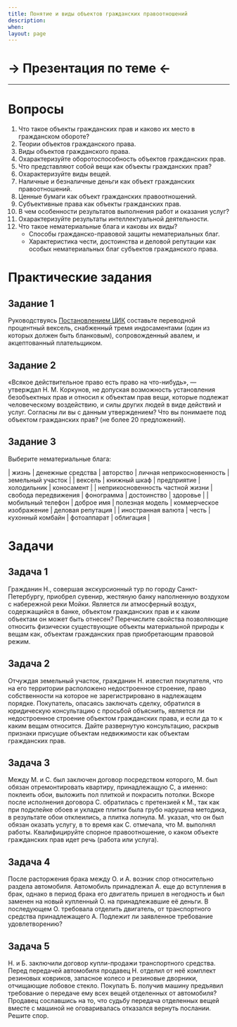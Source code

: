 ```yaml
---
title: Понятие и виды объектов гражданских правоотношений
description:
when:
layout: page
---
```


# &rarr; <a id="goToPresentation" target="_blank">Презентация по теме</a> &larr;

<hr />

# Вопросы

1. Что такое объекты гражданских прав и каково их место в гражданском обороте?
2. Теории объектов гражданского права.
3. Виды объектов гражданского права.
4. Охарактеризуйте оборотоспособность объектов гражданских прав.
5. Что представляют собой вещи как объекты гражданских прав?
6. Охарактеризуйте виды вещей.
7. Наличные и безналичные деньги как объект гражданских правоотношений.
8. Ценные бумаги как объект гражданских правоотношений.
9. Субъективные права как объекты гражданских прав.
10. В чем особенности результатов выполнения работ и оказания услуг?
11. Охарактеризуйте результаты интеллектуальной деятельности.
12. Что такое нематериальные блага и каковы их виды?
    - Способы гражданско-правовой защиты нематериальных благ.
    - Характеристика чести, достоинства и деловой репутации как особых
      нематериальных благ субъектов гражданского права.

# Практические задания

## Задание 1

Руководствуясь [Постановлением
ЦИК](http://www.consultant.ru/document/cons_doc_LAW_13715/2b50ffe9f8d95de4fb39fc8d10461a23b39f26bd/)
составьте переводной процентный вексель, снабженный тремя индосаментами (один из
которых должен быть бланковым), сопровожденный авалем, и акцептованный
плательщиком.

## Задание 2

«Всякое действительное право есть право на что-нибудь», — утверждал Н. М.
Коркунов, не допуская возможность установления безобъектных прав и относил к
объектам прав вещи, которые подлежат человеческому воздействию, и силы других
людей в виде действий и услуг. Согласны ли вы с данным утверждением? Что вы
понимаете под объектом гражданских прав? (не более 20 предложений).

## Задание 3

Выберите нематериальные блага:

| жизнь | денежные средства | авторство | личная неприкосновенность | земельный участок |
| вексель | книжный шкаф | предприятие | холодильник | коносамент |
| неприкосновенность частной жизни | свобода передвижения | фонограмма | достоинство | здоровье |
| мобильный телефон | доброе имя | полезная модель | коммерческое изображение | деловая репутация |
| иностранная валюта | честь | кухонный комбайн | фотоаппарат | облигация |

# Задачи

## Задача 1

Гражданин Н., совершая экскурсионный тур по городу Санкт-Петербургу, приобрел
сувенир, жестяную банку наполненную воздухом с набережной реки Мойки. Является
ли атмосферный воздух, содержащийся в банке, объектом гражданских прав и к каким
объектам он может быть отнесен? Перечислите свойства позволяющие относить
физически существующие объекты материальной природы к вещам как, объектам
гражданских прав приобретающим правовой режим.

## Задача 2

Отчуждая земельный участок, гражданин Н. известил покупателя, что на его
территории расположено недостроенное строение, право собственности на которое не
зарегистрировано в надлежащем порядке. Покупатель, опасаясь заключать сделку,
обратился в юридическую консультацию с просьбой объяснить, является ли
недостроенное строение объектом гражданских права, и если да то к каким вещам
относится. Дайте развернутую консультацию, раскрыв признаки присущие объектам
недвижимости как объектам гражданских прав.

## Задача 3

Между М. и С. был заключен договор посредством которого, М. был обязан
отремонтировать квартиру, принадлежащую С, а именно: поклеить обои, выложить пол
плиткой и покрасить потолки. Вскоре после исполнения договора С. обратилась с
претензией к М., так как при подклейке обоев и укладке плитки была грубо
нарушена методика, в результате обои отклеились, а плитка лопнула. М. указал,
что он был обязан оказать услугу, в то время как С. отмечала, что М. выполнял
работы. Квалифицируйте спорное правоотношение, о каком объекте гражданских прав
идет речь (работа или услуга).

## Задача 4

После расторжения брака между О. и А. возник спор относительно раздела
автомобиля. Автомобиль принадлежал А. еще до вступления в брак, однако в период
брака его двигатель пришел в негодность и был заменен на новый купленный О. на
принадлежавшие её деньги. В последующем О. требовала отделить двигатель, от
транспортного средства принадлежащего А. Подлежит ли заявленное требование
удовлетворению?

## Задача 5

Н. и Б. заключили договор купли-продажи транспортного средства. Перед передачей
автомобиля продавец Н. отделил от неё комплект резиновых ковриков, запасное
колесо и резиновые дворники, отчищающие лобовое стекло. Покупать Б. получив
машину предъявил требование о передаче ему всех вещей отделенных от автомобиля?
Продавец сославшись на то, что судьбу передача отделенных вещей вместе с машиной
не оговаривалась отказался вернуть послании. Решите спор.

